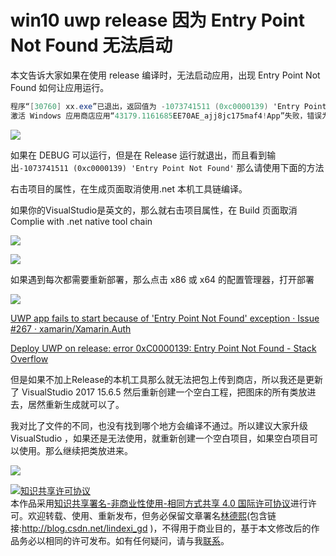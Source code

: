# win10 uwp release 因为 Entry Point Not Found 无法启动

本文告诉大家如果在使用 release 编译时，无法启动应用，出现 Entry Point Not Found 如何让应用运行。

<!--more-->
<!-- csdn -->

```csharp
程序“[30760] xx.exe”已退出，返回值为 -1073741511 (0xc0000139) 'Entry Point Not Found'。
激活 Windows 应用商店应用“43179.1161685EE70AE_ajj8jc175maf4!App”失败，错误为“应用未启动”。
```

![](https://i.loli.net/2018/04/06/5ac6f00b7e2f2.jpg)

如果在 DEBUG 可以运行，但是在 Release 运行就退出，而且看到输出`-1073741511 (0xc0000139) 'Entry Point Not Found'` 那么请使用下面的方法

右击项目的属性，在生成页面取消使用.net 本机工具链编译。

如果你的VisualStudio是英文的，那么就右击项目属性，在 Build 页面取消 Complie with .net native tool chain

![](https://i.loli.net/2018/04/06/5ac6f01c404e2.jpg)

![](https://i.loli.net/2018/04/06/5ac6f076ab669.jpg)

如果遇到每次都需要重新部署，那么点击 x86 或 x64 的配置管理器，打开部署

![](https://i.loli.net/2018/04/06/5ac6f0655b88e.jpg)

[UWP app fails to start because of 'Entry Point Not Found' exception · Issue #267 · xamarin/Xamarin.Auth](https://github.com/xamarin/Xamarin.Auth/issues/267 )

[Deploy UWP on release: error 0xC0000139: Entry Point Not Found - Stack Overflow](https://stackoverflow.com/questions/49672036/deploy-uwp-on-release-error-0xc0000139-entry-point-not-found/49684955#49684955 )

但是如果不加上Release的本机工具那么就无法把包上传到商店，所以我还是更新了 VisualStudio 2017 15.6.5 然后重新创建一个空白工程，把图床的所有类放进去，居然重新生成就可以了。

我对比了文件的不同，也没有找到哪个地方会编译不通过。所以建议大家升级 VisualStudio ，如果还是无法使用，就重新创建一个空白项目，如果空白项目可以使用。那么继续把类放进来。

![](https://i.loli.net/2018/04/08/5ac9ff7657fb2.jpg)

<a rel="license" href="http://creativecommons.org/licenses/by-nc-sa/4.0/"><img alt="知识共享许可协议" style="border-width:0" src="https://licensebuttons.net/l/by-nc-sa/4.0/88x31.png" /></a><br />本作品采用<a rel="license" href="http://creativecommons.org/licenses/by-nc-sa/4.0/">知识共享署名-非商业性使用-相同方式共享 4.0 国际许可协议</a>进行许可。欢迎转载、使用、重新发布，但务必保留文章署名[林德熙](http://blog.csdn.net/lindexi_gd)(包含链接:http://blog.csdn.net/lindexi_gd )，不得用于商业目的，基于本文修改后的作品务必以相同的许可发布。如有任何疑问，请与我[联系](mailto:lindexi_gd@163.com)。
